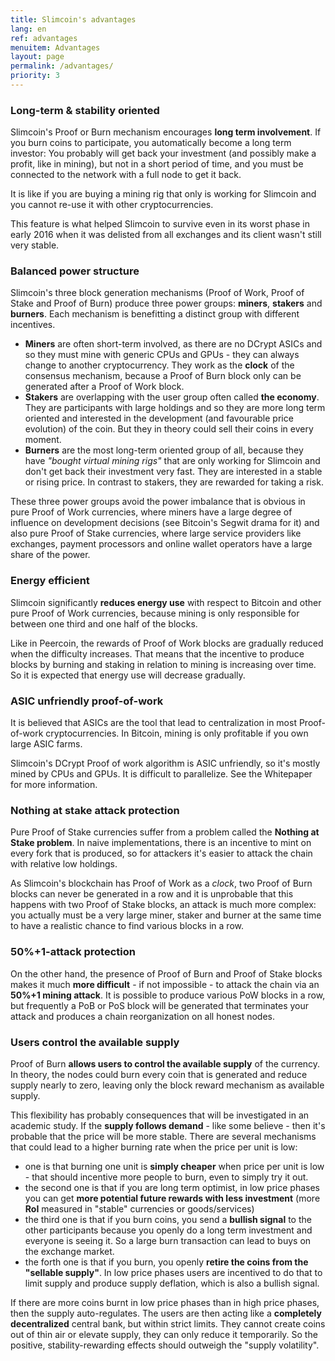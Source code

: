 ```yaml
---
title: Slimcoin's advantages
lang: en
ref: advantages
menuitem: Advantages
layout: page
permalink: /advantages/
priority: 3
---
```



### Long-term & stability oriented

Slimcoin's Proof or Burn mechanism encourages **long term involvement**. If you burn coins to participate, you automatically become a long term investor: You probably will get back your investment (and possibly make a profit, like in mining), but not in a short period of time, and you must be connected to the network with a full node to get it back.

It is like if you are buying a mining rig that only is working for Slimcoin and you cannot re-use it with other cryptocurrencies.

This feature is what helped Slimcoin to survive even in its worst phase in early 2016 when it was delisted from all exchanges and its client wasn't still very stable.

### Balanced power structure

Slimcoin's three block generation mechanisms (Proof of Work, Proof of Stake and Proof of Burn) produce three power groups: **miners**, **stakers** and **burners**. Each mechanism is benefitting a distinct group with different incentives.

* **Miners** are often short-term involved, as there are no DCrypt ASICs and so they must mine with generic CPUs and GPUs - they can always change to another cryptocurrency. They work as the **clock** of the consensus mechanism, because a Proof of Burn block only can be generated after a Proof of Work block.
* **Stakers** are overlapping with the user group often called **the economy**. They are participants with large holdings and so they are more long term oriented and interested in the development (and favourable price evolution) of the coin. But they in theory could sell their coins in every moment.
* **Burners** are the most long-term oriented group of all, because they have *"bought virtual mining rigs"* that are only working for Slimcoin and don't get back their investment very fast. They are interested in a stable or rising price. In contrast to stakers, they are rewarded for taking a risk.

These three power groups avoid the power imbalance that is obvious in pure Proof of Work currencies, where miners have a large degree of influence on development decisions (see Bitcoin's Segwit drama for it) and also pure Proof of Stake currencies, where large service providers like exchanges, payment processors and online wallet operators have a large share of the power.

### Energy efficient

Slimcoin significantly **reduces energy use** with respect to Bitcoin and other pure Proof of Work currencies, because mining is only responsible for between one third and one half of the blocks.

Like in Peercoin, the rewards of Proof of Work blocks are gradually reduced when the difficulty increases. That means that the incentive to produce blocks by burning and staking in relation to mining is increasing over time. So it is expected that energy use will decrease gradually.

### ASIC unfriendly proof-of-work

It is believed that ASICs are the tool that lead to centralization in most Proof-of-work cryptocurrencies. In Bitcoin, mining is only profitable if you own large ASIC farms.

Slimcoin's DCrypt Proof of work algorithm is ASIC unfriendly, so it's mostly mined by CPUs and GPUs. It is difficult to parallelize. See the Whitepaper for more information.

### Nothing at stake attack protection

Pure Proof of Stake currencies suffer from a problem called the **Nothing at Stake problem**. In naive implementations, there is an incentive to mint on every fork that is produced, so for attackers it's easier to attack the chain with relative low holdings.

As Slimcoin's blockchain has Proof of Work as a *clock*, two Proof of Burn blocks can never be generated in a row and it is unprobable that this happens with two Proof of Stake blocks, an attack is much more complex: you actually must be a very large miner, staker and burner at the same time to have a realistic chance to find various blocks in a row.

### 50%+1-attack protection

On the other hand, the presence of Proof of Burn and Proof of Stake blocks makes it much **more difficult** - if not impossible - to attack the chain via an **50%+1 mining attack**. It is possible to produce various PoW blocks in a row, but frequently a PoB or PoS block will be generated that terminates your attack and produces a chain reorganization on all honest nodes.

### Users control the available supply

Proof of Burn **allows users to control the available supply** of the currency. In theory, the nodes could burn every coin that is generated and reduce supply nearly to zero, leaving only the block reward mechanism as available supply.

This flexibility has probably consequences that will be investigated in an academic study. If the **supply follows demand** - like some believe - then it's probable that the price will be more stable. There are several mechanisms that could lead to a higher burning rate when the price per unit is low:

* one is that burning one unit is **simply cheaper** when price per unit is low - that should incentive more people to burn, even to simply try it out.
* the second one is that if you are long term optimist, in low price phases you can get **more potential future rewards with less investment** (more **RoI** measured in "stable" currencies or goods/services) 
* the third one is that if you burn coins, you send a **bullish signal** to the other participants because you openly do a long term investment and everyone is seeing it. So a large burn transaction can lead to buys on the exchange market.
* the forth one is that if you burn, you openly **retire the coins from the "sellable supply"**. In low price phases users are incentived to do that to limit supply and produce supply deflation, which is also a bullish signal.

If there are more coins burnt in low price phases than in high price phases, then the supply auto-regulates. The users are then acting like a **completely decentralized** central bank, but within strict limits. They cannot create coins out of thin air or elevate supply, they can only reduce it temporarily. So the positive, stability-rewarding effects should outweigh the "supply volatility".
